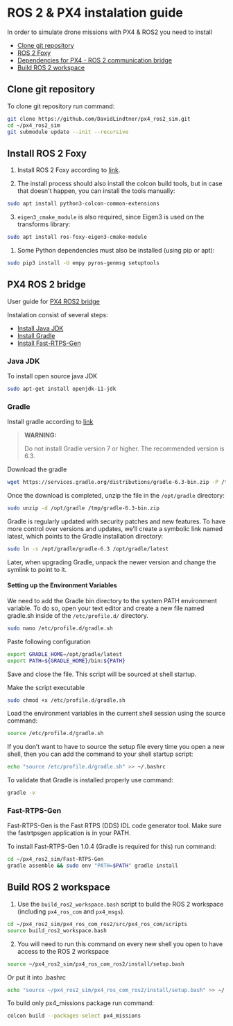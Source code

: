 # ROS 2 & PX4 instalation guide

In order to simulate drone missions with PX4 & ROS2 you need to install

  * [Clone git repository](#clone-git-repository)
  * [ROS 2 Foxy](#install-ros-2-foxy)
  * [Dependencies for PX4 - ROS 2 communication bridge](#px4-ros-2-bridge)
  * [Build ROS 2 workspace](#build-ros-2-workspace)

## Clone git repository

To clone git repository run command:
```bash
git clone https://github.com/DavidLindtner/px4_ros2_sim.git
cd ~/px4_ros2_sim
git submodule update --init --recursive
```

## Install ROS 2 Foxy

1. Install ROS 2 Foxy according to [link](https://docs.ros.org/en/foxy/Installation/Ubuntu-Install-Debians.html).

2. The install process should also install the colcon build tools, but in case that doesn't happen, you can install the tools manually:

```bash
sudo apt install python3-colcon-common-extensions
```

3. `eigen3_cmake_module` is also required, since Eigen3 is used on the transforms library:

```bash
sudo apt install ros-foxy-eigen3-cmake-module
```

1. Some Python dependencies must also be installed (using pip or apt):

```bash
sudo pip3 install -U empy pyros-genmsg setuptools
```

## PX4 ROS 2 bridge

User guide for [PX4 ROS2 bridge](https://docs.px4.io/master/en/ros/ros2_comm.html)

Instalation consist of several steps:

  * [Install Java JDK](#java-jdk)
  * [Install Gradle](#gradle)
  * [Install Fast-RTPS-Gen](#fast-rtps-gen)

### Java JDK

To install open source java JDK
```bash
sudo apt-get install openjdk-11-jdk
```

### Gradle

Install gradle according to [link](https://linuxize.com/post/how-to-install-gradle-on-ubuntu-20-04/)

> **WARNING:**
>
> Do not install Gradle version 7 or higher. The recommended version is 6.3.

Download the gradle

```bash
wget https://services.gradle.org/distributions/gradle-6.3-bin.zip -P /tmp
```

Once the download is completed, unzip the file in the ``/opt/gradle`` directory:

```bash
sudo unzip -d /opt/gradle /tmp/gradle-6.3-bin.zip
```

Gradle is regularly updated with security patches and new features. To have more control over versions and updates, we’ll create a symbolic link named latest, which points to the Gradle installation directory:

```bash
sudo ln -s /opt/gradle/gradle-6.3 /opt/gradle/latest
```

Later, when upgrading Gradle, unpack the newer version and change the symlink to point to it.

#### Setting up the Environment Variables 

We need to add the Gradle bin directory to the system PATH environment variable. To do so, open your text editor and create a new file named gradle.sh inside of the ``/etc/profile.d/`` directory.

```bash
sudo nano /etc/profile.d/gradle.sh
```

Paste following configuration

```bash
export GRADLE_HOME=/opt/gradle/latest
export PATH=${GRADLE_HOME}/bin:${PATH}
```

Save and close the file. This script will be sourced at shell startup.

Make the script executable

```bash
sudo chmod +x /etc/profile.d/gradle.sh
```

Load the environment variables in the current shell session using the source command:

```bash
source /etc/profile.d/gradle.sh
```

If you don’t want to have to source the setup file every time you open a new shell, then you can add the command to your shell startup script:

```bash
echo "source /etc/profile.d/gradle.sh" >> ~/.bashrc
```

To validate that Gradle is installed properly use command:

```bash
gradle -v
```

### Fast-RTPS-Gen

Fast-RTPS-Gen is the Fast RTPS (DDS) IDL code generator tool. Make sure the fastrtpsgen application is in your PATH.

To install Fast-RTPS-Gen 1.0.4 (Gradle is required for this) run command:

```bash
cd ~/px4_ros2_sim/Fast-RTPS-Gen 
gradle assemble && sudo env "PATH=$PATH" gradle install
```

## Build ROS 2 workspace

1. Use the `build_ros2_workspace.bash` script to build the ROS 2 workspace (including `px4_ros_com` and `px4_msgs`).
```bash
cd ~/px4_ros2_sim/px4_ros_com_ros2/src/px4_ros_com/scripts
source build_ros2_workspace.bash
```
2. You will need to run this command on every new shell you open to have access to the ROS 2 workspace
```bash
source ~/px4_ros2_sim/px4_ros_com_ros2/install/setup.bash
```
Or put it into .bashrc
```bash
echo "source ~/px4_ros2_sim/px4_ros_com_ros2/install/setup.bash" >> ~/.bashrc
```
To build only px4_missions package run command:
```bash
colcon build --packages-select px4_missions
```





